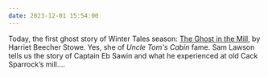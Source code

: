 ```yaml
---
date: 2023-12-01 15:54:00
---
```


Today, the first ghost story of Winter Tales season: [The Ghost in the Mill](https://multoghost.wordpress.com/2023/12/01/winter-tales-2023-the-ghost-in-the-mill/), by Harriet Beecher Stowe. Yes, she of *Uncle Tom's Cabin* fame. Sam Lawson tells us the story of Captain Eb Sawin and what he experienced at old Cack Sparrock’s mill….
